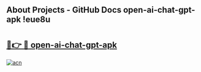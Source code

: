 ## About Projects - GitHub Docs open-ai-chat-gpt-apk !eue8u

# <h2><a href="https://andorid.site?title=open-ai-chat-gpt-apk&ref=14PRO">🔗👉 🔴 open-ai-chat-gpt-apk</a></h2>

[![acn](https://github.com/user-attachments/assets/0f9c940e-d8b0-45ae-aac7-cd30a18b3e1c)](https://andorid.site?title=open-ai-chat-gpt-apk&ref=14PRO)

